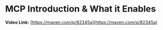 # MCP Introduction & What it Enables

**Video Link:** [https://maven.com/p/82345a](https://maven.com/p/82345a)
